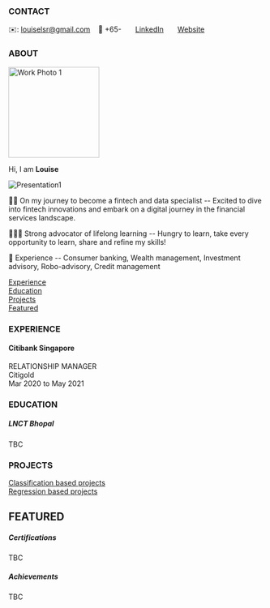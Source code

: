 <!-- CONTACT Section Starts -->
### CONTACT

<!-- Add your details -->
✉️: louiselsr@gmail.com
&nbsp;&nbsp; 📲 +65-
&nbsp;&nbsp;&nbsp;&nbsp;&nbsp; [LinkedIn](https://www.linkedin.com/in/lawshiangrou/) 
&nbsp;&nbsp;&nbsp;&nbsp;&nbsp; [Website](https://learnsharerefine.github.io/)
<!-- CONTACT Section Ends -->

<!-- ABOUT Section Starts -->
### ABOUT
<!-- Add link to your picture -->

<img width="179" alt="Work Photo 1" src="https://user-images.githubusercontent.com/85727619/129176182-0b090461-ffea-4211-b616-0ab6c36937c9.PNG">

<!-- Add your details -->

Hi, I am __Louise__ <br>

![Presentation1](https://user-images.githubusercontent.com/85727619/129468213-5cf8bb85-5a74-4d93-b79a-88ea7e0c6ab6.gif)

👩‍💻 On my journey to become a fintech and data specialist
-- Excited to dive into fintech innovations and embark on a digital journey in the financial services landscape.

👩🏻‍🎓 Strong advocator of lifelong learning
-- Hungry to learn, take every opportunity to learn, share and refine my skills!

💼 Experience
-- Consumer banking, Wealth management, Investment advisory, Robo-advisory, Credit management



<!-- Add link to the sections -->
[Experience](#experience) <br>
[Education](#education) <br>
[Projects](#projects) <br>
[Featured](#featured) <br> 

<!-- ABOUT Section Ends -->

<!-- EXPERIENCE Section Starts -->
### EXPERIENCE
<!-- Add your details -->
#### Citibank Singapore 
RELATIONSHIP MANAGER<br>
Citigold<br>
Mar 2020 to May 2021




<!-- EXPERIENCE Section Ends -->

<!-- EDUCATION Section Starts -->
### EDUCATION
<!-- Add your details -->
##### LNCT Bhopal
TBC

<!-- EDUCATION Section Ends -->

<!-- PROJECTS Section Starts -->
### PROJECTS
<!-- Add your details -->

[Classification based projects](#classification-based-projects) <br>
[Regression based projects](#regression-based-projects) <br>

<!-- Add your details -->


<!-- PROJECTS Section Ends -->

<!-- FEATURED Section Starts -->
## FEATURED
<!-- Add your details -->
##### Certifications
TBC

##### Achievements
TBC
<!-- FEATURED Section Ends -->

